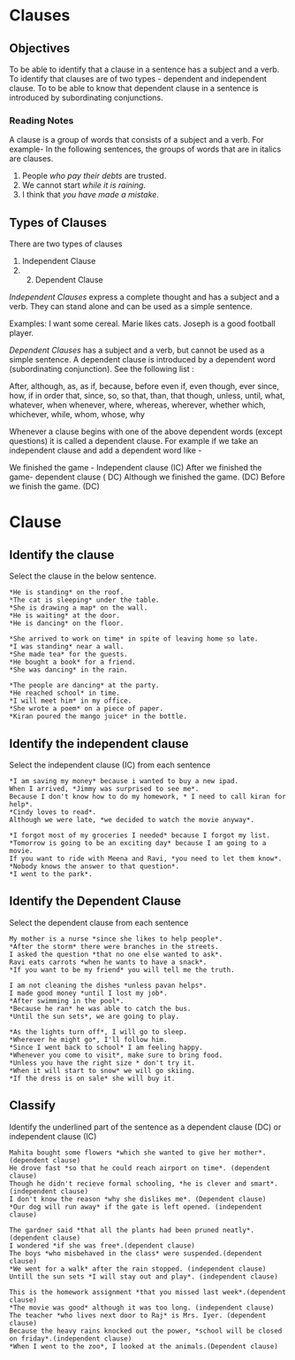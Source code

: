 # Clauses

## Objectives
To be able to identify that a clause in a sentence has a subject and a verb.
To identify that clauses are of two types - dependent and independent clause.
To to be able to know that dependent clause in a sentence is introduced by subordinating conjunctions.


### Reading Notes 

A clause is a group of words that consists of a subject and a verb. 
For example- In the following sentences, the groups of words that are in italics are clauses.

1. People *who pay their debts* are trusted.
2. We cannot start *while it is raining*.
3. I think that *you have made a mistake*. 

## Types of Clauses
There are two types of clauses  
1. Independent Clause 
2. 2. Dependent Clause

*Independent Clauses* express a complete thought and has a subject and a verb. They can stand alone and can be used as a simple sentence. 

Examples:
I want some cereal.
Marie likes cats.
Joseph is a good football player.

*Dependent Clauses* has a subject and a verb, but cannot be used as a simple sentence. A dependent clause is introduced by a dependent word (subordinating conjunction).
See the following list : 

After, although, as, as if, because, before 
even if, even though, ever since, how, if 
in order that, since, so, so that, than, that 
though, unless, until, what, whatever, when 
whenever, where, whereas, wherever, whether
which, whichever, while, whom, whose, why 

Whenever a clause begins with one of the above dependent words (except questions) it is called a dependent clause. 
For example if we take an independent clause and add a dependent word like - 

We finished the game - Independent clause (IC) 
After we finished the game- dependent clause ( DC)
Although we finished the game. (DC)
Before we finish the game. (DC)

# Clause

## Identify the clause


Select the clause in the below sentence.

```
*He is standing* on the roof.
*The cat is sleeping* under the table.
*She is drawing a map* on the wall.
*He is waiting* at the door.
*He is dancing* on the floor.
```

```
*She arrived to work on time* in spite of leaving home so late.
*I was standing* near a wall.
*She made tea* for the guests.
*He bought a book* for a friend.
*She was dancing* in the rain.
```

```
*The people are dancing* at the party.
*He reached school* in time.
*I will meet him* in my office.
*She wrote a poem* on a piece of paper.
*Kiran poured the mango juice* in the bottle. 
```


## Identify the independent clause 

Select the independent clause (IC) from each sentence

```
*I am saving my money* because i wanted to buy a new ipad. 
When I arrived, *Jimmy was surprised to see me*.
Because I don't know how to do my homework, * I need to call kiran for help*. 
*Cindy loves to read*.
Although we were late, *we decided to watch the movie anyway*. 
```

```
*I forgot most of my groceries I needed* because I forgot my list. 
*Tomorrow is going to be an exciting day* because I am going to a movie. 
If you want to ride with Meena and Ravi, *you need to let them know*. 
*Nobody knows the answer to that question*. 
*I went to the park*.
```


## Identify the Dependent Clause 

Select the dependent clause from each sentence

```
My mother is a nurse *since she likes to help people*. 
*After the storm* there were branches in the streets.
I asked the question *that no one else wanted to ask*.
Ravi eats carrots *when he wants to have a snack*.
*If you want to be my friend* you will tell me the truth. 
```

```
I am not cleaning the dishes *unless pavan helps*.
I made good money *until I lost my job*. 
*After swimming in the pool*. 
*Because he ran* he was able to catch the bus. 
*Until the sun sets*, we are going to play. 
```

```
*As the lights turn off*, I will go to sleep. 
*Wherever he might go*, I'll follow him. 
*Since I went back to school* I am feeling happy.
*Whenever you come to visit*, make sure to bring food. 
*Unless you have the right size * don't try it. 
*When it will start to snow* we will go skiing. 
*If the dress is on sale* she will buy it. 
```

## Classify

Identify the underlined part of the sentence as a dependent clause (DC) or independent clause (IC)

```
Mahita bought some flowers *which she wanted to give her mother*.(dependent clause)
He drove fast *so that he could reach airport on time*. (dependent clause)
Though he didn't recieve formal schooling, *he is clever and smart*. (independent clause)
I don't know the reason *why she dislikes me*. (Dependent clause)
*Our dog will run away* if the gate is left opened. (independent clause)
```

```
The gardner said *that all the plants had been pruned neatly*. (dependent clause)
I wondered *if she was free*.(dependent clause)
The boys *who misbehaved in the class* were suspended.(dependent clause)
*We went for a walk* after the rain stopped. (independent clause)
Untill the sun sets *I will stay out and play*. (independent clause)
```

```
This is the homework assignment *that you missed last week*.(dependent clause)
*The movie was good* although it was too long. (independent clause)
The teacher *who lives next door to Raj* is Mrs. Iyer. (dependent clause)
Because the heavy rains knocked out the power, *school will be closed on friday*.(independent clause)
*When I went to the zoo*, I looked at the animals.(Dependent clause)
```












